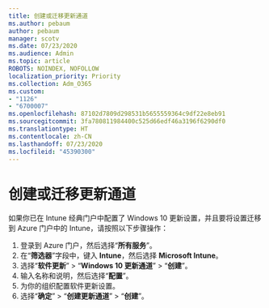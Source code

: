 ```yaml
---
title: 创建或迁移更新通道
ms.author: pebaum
author: pebaum
manager: scotv
ms.date: 07/23/2020
ms.audience: Admin
ms.topic: article
ROBOTS: NOINDEX, NOFOLLOW
localization_priority: Priority
ms.collection: Adm_O365
ms.custom:
- "1126"
- "6700007"
ms.openlocfilehash: 87102d7809d298531b5655559364c9df22e8eb91
ms.sourcegitcommit: 3fa780811984400c525d66edf46a3196f6290df0
ms.translationtype: HT
ms.contentlocale: zh-CN
ms.lasthandoff: 07/23/2020
ms.locfileid: "45390300"
---
```

# <a name="create-or-migrate-update-rings"></a>创建或迁移更新通道

如果你已在 Intune 经典门户中配置了 Windows 10 更新设置，并且要将设置迁移到 Azure 门户中的 Intune，请按照以下步骤操作：

1.  登录到 Azure 门户，然后选择“**所有服务**”。
2.  在“**筛选器**”字段中，键入 **Intune**，然后选择 **Microsoft Intune**。
3.  选择“**软件更新**”  >  “**Windows 10 更新通道**”  >  “**创建**”。
4.  输入名称和说明，然后选择“**配置**”。
5.  为你的组织配置软件更新设置。
6.  选择“**确定**” > “**创建更新通道**” > “**创建**”。